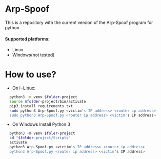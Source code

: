 # Arp-Spoof
This is a repository with the current version of the Arp-Spoof program for python
#### Supported platforms:
* Linux
* Windows(not tested)
# How to use?
* On l=Linux:
```bash
  python3 -m venv $folder-project
  source $folder-project/bin/activate
  pip3 install requirements.txt
  sudo python3 Arp-Spoof.py <victim's IP address> <router ip address>
  sudo python3 Arp-Spoof.py <router ip address> <victim's IP address>
```
* On Windows
  Install Python 3
```Powershell
  python3 -m venv $foler-project
  cd "$folder-project/Scripts"
  activate
  python3 Arp-Spoof.py <victim's IP address> <router ip address>
  python3 Arp-Spoof.py <router ip address> <victim's IP address>
```
